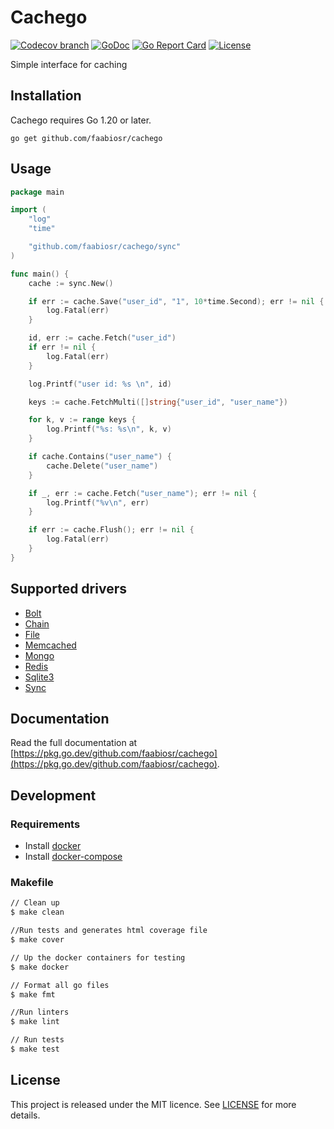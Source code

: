# Cachego

[![Codecov branch](https://img.shields.io/codecov/c/github/faabiosr/cachego/main.svg?style=flat-square)](https://codecov.io/gh/faabiosr/cachego)
[![GoDoc](https://img.shields.io/badge/godoc-reference-5272B4.svg?style=flat-square)](https://pkg.go.dev/github.com/faabiosr/cachego)
[![Go Report Card](https://goreportcard.com/badge/github.com/faabiosr/cachego?style=flat-square)](https://goreportcard.com/report/github.com/faabiosr/cachego)
[![License](https://img.shields.io/badge/License-MIT-blue.svg?style=flat-square)](https://github.com/faabiosr/cachego/blob/main/LICENSE)

Simple interface for caching

## Installation

Cachego requires Go 1.20 or later.

```
go get github.com/faabiosr/cachego
```

## Usage

```go
package main

import (
	"log"
	"time"

	"github.com/faabiosr/cachego/sync"
)

func main() {
	cache := sync.New()

	if err := cache.Save("user_id", "1", 10*time.Second); err != nil {
		log.Fatal(err)
	}

	id, err := cache.Fetch("user_id")
	if err != nil {
		log.Fatal(err)
	}

	log.Printf("user id: %s \n", id)

	keys := cache.FetchMulti([]string{"user_id", "user_name"})

	for k, v := range keys {
		log.Printf("%s: %s\n", k, v)
	}

	if cache.Contains("user_name") {
		cache.Delete("user_name")
	}

	if _, err := cache.Fetch("user_name"); err != nil {
		log.Printf("%v\n", err)
	}

	if err := cache.Flush(); err != nil {
		log.Fatal(err)
	}
}

```

## Supported drivers

- [Bolt](/bolt)
- [Chain](/chain)
- [File](/file)
- [Memcached](/memcached)
- [Mongo](/mongo)
- [Redis](/redis)
- [Sqlite3](/sqlite3)
- [Sync](/sync)


## Documentation

Read the full documentation at [https://pkg.go.dev/github.com/faabiosr/cachego](https://pkg.go.dev/github.com/faabiosr/cachego).

## Development

### Requirements

- Install [docker](https://docs.docker.com/install/)
- Install [docker-compose](https://docs.docker.com/compose/install/)

### Makefile
```sh
// Clean up
$ make clean

//Run tests and generates html coverage file
$ make cover

// Up the docker containers for testing
$ make docker

// Format all go files
$ make fmt

//Run linters
$ make lint

// Run tests
$ make test
```

## License

This project is released under the MIT licence. See [LICENSE](https://github.com/faabiosr/cachego/blob/main/LICENSE) for more details.

